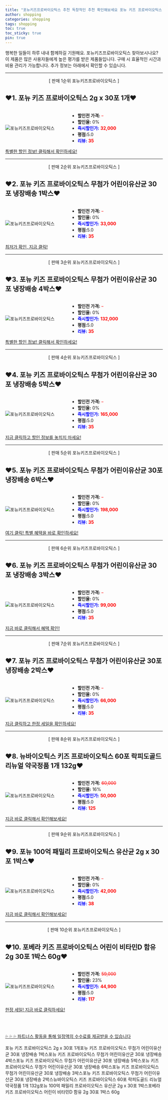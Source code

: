 ```yaml
---
title: "포뉴키즈프로바이오틱스 추천 독창적인 추천 확인해보세요 포뉴 키즈 프로바이오틱스 2g x"
author: shopping
categories: shopping
tags: shopping
toc: true
toc_sticky: true
pin: true
---
```

행복한 일들이 하루 내내 함께하길 기원해요. 포뉴키즈프로바이오틱스 찾아보시나요? 이 제품은 많은 사용자들에게 높은 평가를 받은 제품들입니다. 구매 시 효율적인 시간과 비용 관리가 가능합니다. 추가 정보는 아래에서 확인할 수 있습니다.

---
<p class="toplist" style="margin: 0 auto; display: block; width: fit-content;">[ 판매 1순위 포뉴키즈프로바이오틱스 ]</p>

<h2><strong>❤️1. 포뉴 키즈 프로바이오틱스 2g x 30포 1개❤️</strong></h2>

<div style="display: flex; align-items: center;">
    <div style="flex: 0.4;">
        <img src="https://thumbnail10.coupangcdn.com/thumbnails/remote/230x230ex/image/vendor_inventory/6c32/e05d08f4bb75e5771b52f712e791765998f64e048d00099fff4f2f195aac.jpg" alt="포뉴키즈프로바이오틱스" style="max-width: 100%;">
    </div>
    <div style="flex: 0.6; margin-left: 10px;">
        <ul>
            <li><strong>할인전 가격:</strong> <del style="color: red;">-</del></li>
            <li><strong>할인율:</strong> 0%</li>
            <li><span style='color:blue'><strong>즉시할인가:</strong></span> <span style='color:red'><strong>32,000</strong></span></li>
            <li><strong>평점:</strong>5.0</li>
            <li><span style='color:blue'><strong>리뷰:</strong></span> <span style='color:red'><strong>35</strong></span></li>
        </ul>
    </div>
</div>
<div class="center">
    <a href="https://selin100587.github.io?lptag=AF9450613&subid=githubio&pageKey=2046364023&traceid=V0-153&itemId=3478929817&vendorItemId=81767618653" class="myButton">
        특별한 할인 정보! 클릭해서 확인하세요!
    </a>
</div>


---
<p class="toplist" style="margin: 0 auto; display: block; width: fit-content;">[ 판매 2순위 포뉴키즈프로바이오틱스 ]</p>

<h2><strong>❤️2. 포뉴 키즈 프로바이오틱스 무첨가 어린이유산균 30포 냉장배송 1박스❤️</strong></h2>

<div style="display: flex; align-items: center;">
    <div style="flex: 0.4;">
        <img src="https://thumbnail6.coupangcdn.com/thumbnails/remote/230x230ex/image/vendor_inventory/ddd6/d6e0b3ec27207b409522e29bdf37a7558e2c60aa91cb69d1db29f7f7525d.jpg" alt="포뉴키즈프로바이오틱스" style="max-width: 100%;">
    </div>
    <div style="flex: 0.6; margin-left: 10px;">
        <ul>
            <li><strong>할인전 가격:</strong> <del style="color: red;">-</del></li>
            <li><strong>할인율:</strong> 0%</li>
            <li><span style='color:blue'><strong>즉시할인가:</strong></span> <span style='color:red'><strong>33,000</strong></span></li>
            <li><strong>평점:</strong>5.0</li>
            <li><span style='color:blue'><strong>리뷰:</strong></span> <span style='color:red'><strong>35</strong></span></li>
        </ul>
    </div>
</div>
<div class="center">
    <a href="https://selin100587.github.io?lptag=AF9450613&subid=githubio&pageKey=2046364023&traceid=V0-153&itemId=23283318666&vendorItemId=90315600836" class="myButton">
        최저가 확인, 지금 클릭!
    </a>
</div>


---
<p class="toplist" style="margin: 0 auto; display: block; width: fit-content;">[ 판매 3순위 포뉴키즈프로바이오틱스 ]</p>

<h2><strong>❤️3. 포뉴 키즈 프로바이오틱스 무첨가 어린이유산균 30포 냉장배송 4박스❤️</strong></h2>

<div style="display: flex; align-items: center;">
    <div style="flex: 0.4;">
        <img src="https://thumbnail6.coupangcdn.com/thumbnails/remote/230x230ex/image/vendor_inventory/ddd6/d6e0b3ec27207b409522e29bdf37a7558e2c60aa91cb69d1db29f7f7525d.jpg" alt="포뉴키즈프로바이오틱스" style="max-width: 100%;">
    </div>
    <div style="flex: 0.6; margin-left: 10px;">
        <ul>
            <li><strong>할인전 가격:</strong> <del style="color: red;">-</del></li>
            <li><strong>할인율:</strong> 0%</li>
            <li><span style='color:blue'><strong>즉시할인가:</strong></span> <span style='color:red'><strong>132,000</strong></span></li>
            <li><strong>평점:</strong>5.0</li>
            <li><span style='color:blue'><strong>리뷰:</strong></span> <span style='color:red'><strong>35</strong></span></li>
        </ul>
    </div>
</div>
<div class="center">
    <a href="https://selin100587.github.io?lptag=AF9450613&subid=githubio&pageKey=2046364023&traceid=V0-153&itemId=23283318692&vendorItemId=90315600951" class="myButton">
        특별한 할인 정보! 클릭해서 확인하세요!
    </a>
</div>


---
<p class="toplist" style="margin: 0 auto; display: block; width: fit-content;">[ 판매 4순위 포뉴키즈프로바이오틱스 ]</p>

<h2><strong>❤️4. 포뉴 키즈 프로바이오틱스 무첨가 어린이유산균 30포 냉장배송 5박스❤️</strong></h2>

<div style="display: flex; align-items: center;">
    <div style="flex: 0.4;">
        <img src="https://thumbnail6.coupangcdn.com/thumbnails/remote/230x230ex/image/vendor_inventory/ddd6/d6e0b3ec27207b409522e29bdf37a7558e2c60aa91cb69d1db29f7f7525d.jpg" alt="포뉴키즈프로바이오틱스" style="max-width: 100%;">
    </div>
    <div style="flex: 0.6; margin-left: 10px;">
        <ul>
            <li><strong>할인전 가격:</strong> <del style="color: red;">-</del></li>
            <li><strong>할인율:</strong> 0%</li>
            <li><span style='color:blue'><strong>즉시할인가:</strong></span> <span style='color:red'><strong>165,000</strong></span></li>
            <li><strong>평점:</strong>5.0</li>
            <li><span style='color:blue'><strong>리뷰:</strong></span> <span style='color:red'><strong>35</strong></span></li>
        </ul>
    </div>
</div>
<div class="center">
    <a href="https://selin100587.github.io?lptag=AF9450613&subid=githubio&pageKey=2046364023&traceid=V0-153&itemId=23283318648&vendorItemId=90315600788" class="myButton">
        지금 클릭하고 할인 정보를 놓치지 마세요!
    </a>
</div>


---
<p class="toplist" style="margin: 0 auto; display: block; width: fit-content;">[ 판매 5순위 포뉴키즈프로바이오틱스 ]</p>

<h2><strong>❤️5. 포뉴 키즈 프로바이오틱스 무첨가 어린이유산균 30포 냉장배송 6박스❤️</strong></h2>

<div style="display: flex; align-items: center;">
    <div style="flex: 0.4;">
        <img src="https://thumbnail6.coupangcdn.com/thumbnails/remote/230x230ex/image/vendor_inventory/ddd6/d6e0b3ec27207b409522e29bdf37a7558e2c60aa91cb69d1db29f7f7525d.jpg" alt="포뉴키즈프로바이오틱스" style="max-width: 100%;">
    </div>
    <div style="flex: 0.6; margin-left: 10px;">
        <ul>
            <li><strong>할인전 가격:</strong> <del style="color: red;">-</del></li>
            <li><strong>할인율:</strong> 0%</li>
            <li><span style='color:blue'><strong>즉시할인가:</strong></span> <span style='color:red'><strong>198,000</strong></span></li>
            <li><strong>평점:</strong>5.0</li>
            <li><span style='color:blue'><strong>리뷰:</strong></span> <span style='color:red'><strong>35</strong></span></li>
        </ul>
    </div>
</div>
<div class="center">
    <a href="https://selin100587.github.io?lptag=AF9450613&subid=githubio&pageKey=2046364023&traceid=V0-153&itemId=23283318657&vendorItemId=90315600812" class="myButton">
        여기 클릭! 특별 혜택을 바로 확인하세요!
    </a>
</div>


---
<p class="toplist" style="margin: 0 auto; display: block; width: fit-content;">[ 판매 6순위 포뉴키즈프로바이오틱스 ]</p>

<h2><strong>❤️6. 포뉴 키즈 프로바이오틱스 무첨가 어린이유산균 30포 냉장배송 3박스❤️</strong></h2>

<div style="display: flex; align-items: center;">
    <div style="flex: 0.4;">
        <img src="https://thumbnail6.coupangcdn.com/thumbnails/remote/230x230ex/image/vendor_inventory/ddd6/d6e0b3ec27207b409522e29bdf37a7558e2c60aa91cb69d1db29f7f7525d.jpg" alt="포뉴키즈프로바이오틱스" style="max-width: 100%;">
    </div>
    <div style="flex: 0.6; margin-left: 10px;">
        <ul>
            <li><strong>할인전 가격:</strong> <del style="color: red;">-</del></li>
            <li><strong>할인율:</strong> 0%</li>
            <li><span style='color:blue'><strong>즉시할인가:</strong></span> <span style='color:red'><strong>99,000</strong></span></li>
            <li><strong>평점:</strong>5.0</li>
            <li><span style='color:blue'><strong>리뷰:</strong></span> <span style='color:red'><strong>35</strong></span></li>
        </ul>
    </div>
</div>
<div class="center">
    <a href="https://selin100587.github.io?lptag=AF9450613&subid=githubio&pageKey=2046364023&traceid=V0-153&itemId=23283318674&vendorItemId=90315600864" class="myButton">
        지금 바로 클릭해서 혜택 확인!
    </a>
</div>


---
<p class="toplist" style="margin: 0 auto; display: block; width: fit-content;">[ 판매 7순위 포뉴키즈프로바이오틱스 ]</p>

<h2><strong>❤️7. 포뉴 키즈 프로바이오틱스 무첨가 어린이유산균 30포 냉장배송 2박스❤️</strong></h2>

<div style="display: flex; align-items: center;">
    <div style="flex: 0.4;">
        <img src="https://thumbnail6.coupangcdn.com/thumbnails/remote/230x230ex/image/vendor_inventory/ddd6/d6e0b3ec27207b409522e29bdf37a7558e2c60aa91cb69d1db29f7f7525d.jpg" alt="포뉴키즈프로바이오틱스" style="max-width: 100%;">
    </div>
    <div style="flex: 0.6; margin-left: 10px;">
        <ul>
            <li><strong>할인전 가격:</strong> <del style="color: red;">-</del></li>
            <li><strong>할인율:</strong> 0%</li>
            <li><span style='color:blue'><strong>즉시할인가:</strong></span> <span style='color:red'><strong>66,000</strong></span></li>
            <li><strong>평점:</strong>5.0</li>
            <li><span style='color:blue'><strong>리뷰:</strong></span> <span style='color:red'><strong>35</strong></span></li>
        </ul>
    </div>
</div>
<div class="center">
    <a href="https://selin100587.github.io?lptag=AF9450613&subid=githubio&pageKey=2046364023&traceid=V0-153&itemId=23283318682&vendorItemId=90315600886" class="myButton">
        지금 클릭하고 한정 세일을 확인하세요!
    </a>
</div>


---
<p class="toplist" style="margin: 0 auto; display: block; width: fit-content;">[ 판매 8순위 포뉴키즈프로바이오틱스 ]</p>

<h2><strong>❤️8. 뉴바이오틱스 키즈 프로바이오틱스 60포 락피도골드 리뉴얼 약국정품 1개 132g❤️</strong></h2>

<div style="display: flex; align-items: center;">
    <div style="flex: 0.4;">
        <img src="https://thumbnail6.coupangcdn.com/thumbnails/remote/230x230ex/image/vendor_inventory/6868/46060727820013be955cf780f6507419f4ecd2d0ecba38d2c8ee292b82eb.jpg" alt="포뉴키즈프로바이오틱스" style="max-width: 100%;">
    </div>
    <div style="flex: 0.6; margin-left: 10px;">
        <ul>
            <li><strong>할인전 가격:</strong> <del style="color: red;">60,000</del></li>
            <li><strong>할인율:</strong> 16%</li>
            <li><span style='color:blue'><strong>즉시할인가:</strong></span> <span style='color:red'><strong>50,000</strong></span></li>
            <li><strong>평점:</strong>5.0</li>
            <li><span style='color:blue'><strong>리뷰:</strong></span> <span style='color:red'><strong>125</strong></span></li>
        </ul>
    </div>
</div>
<div class="center">
    <a href="https://selin100587.github.io?lptag=AF9450613&subid=githubio&pageKey=6298775670&traceid=V0-153&itemId=13012701743&vendorItemId=80275804932" class="myButton">
        지금 바로 클릭해서 확인해보세요!
    </a>
</div>


---
<p class="toplist" style="margin: 0 auto; display: block; width: fit-content;">[ 판매 9순위 포뉴키즈프로바이오틱스 ]</p>

<h2><strong>❤️9. 포뉴 100억 패밀리 프로바이오틱스 유산균 2g x 30포 1박스❤️</strong></h2>

<div style="display: flex; align-items: center;">
    <div style="flex: 0.4;">
        <img src="https://thumbnail6.coupangcdn.com/thumbnails/remote/230x230ex/image/vendor_inventory/b3bd/12fe5aa263a22a84d6d567dbf713037d87371e79fac28d6a0c4cf415fa9a.jpg" alt="포뉴키즈프로바이오틱스" style="max-width: 100%;">
    </div>
    <div style="flex: 0.6; margin-left: 10px;">
        <ul>
            <li><strong>할인전 가격:</strong> <del style="color: red;">-</del></li>
            <li><strong>할인율:</strong> 0%</li>
            <li><span style='color:blue'><strong>즉시할인가:</strong></span> <span style='color:red'><strong>42,000</strong></span></li>
            <li><strong>평점:</strong>5.0</li>
            <li><span style='color:blue'><strong>리뷰:</strong></span> <span style='color:red'><strong>38</strong></span></li>
        </ul>
    </div>
</div>
<div class="center">
    <a href="https://selin100587.github.io?lptag=AF9450613&subid=githubio&pageKey=2046330307&traceid=V0-153&itemId=23283392262&vendorItemId=90315666981" class="myButton">
        지금 바로 클릭해서 확인해보세요!
    </a>
</div>


---
<p class="toplist" style="margin: 0 auto; display: block; width: fit-content;">[ 판매 10순위 포뉴키즈프로바이오틱스 ]</p>

<h2><strong>❤️10. 포베라 키즈 프로바이오틱스 어린이 비타민D 함유 2g 30포 1박스 60g❤️</strong></h2>

<div style="display: flex; align-items: center;">
    <div style="flex: 0.4;">
        <img src="https://thumbnail6.coupangcdn.com/thumbnails/remote/230x230ex/image/vendor_inventory/6629/38d31eae45d8a5420429ecbdd898eabe53b4ed11d537ee2e1c9187ceceb1.jpg" alt="포뉴키즈프로바이오틱스" style="max-width: 100%;">
    </div>
    <div style="flex: 0.6; margin-left: 10px;">
        <ul>
            <li><strong>할인전 가격:</strong> <del style="color: red;">59,000</del></li>
            <li><strong>할인율:</strong> 23%</li>
            <li><span style='color:blue'><strong>즉시할인가:</strong></span> <span style='color:red'><strong>44,900</strong></span></li>
            <li><strong>평점:</strong>5.0</li>
            <li><span style='color:blue'><strong>리뷰:</strong></span> <span style='color:red'><strong>117</strong></span></li>
        </ul>
    </div>
</div>
<div class="center">
    <a href="https://selin100587.github.io?lptag=AF9450613&subid=githubio&pageKey=7621501015&traceid=V0-153&itemId=20207453839&vendorItemId=82065649060" class="myButton">
        한정 세일! 지금 바로 클릭하세요!
    </a>
</div>

<br><br><br>[💦 💦 💦 파트너스 활동을 통해 일정액의 수수료를 제공받을 수 있습니다](https://link.coupang.com/a/bcpT2c)<br><br>포뉴 키즈 프로바이오틱스 2g x 30포 1개포뉴 키즈 프로바이오틱스 무첨가 어린이유산균 30포 냉장배송 1박스포뉴 키즈 프로바이오틱스 무첨가 어린이유산균 30포 냉장배송 4박스포뉴 키즈 프로바이오틱스 무첨가 어린이유산균 30포 냉장배송 5박스포뉴 키즈 프로바이오틱스 무첨가 어린이유산균 30포 냉장배송 6박스포뉴 키즈 프로바이오틱스 무첨가 어린이유산균 30포 냉장배송 3박스포뉴 키즈 프로바이오틱스 무첨가 어린이유산균 30포 냉장배송 2박스뉴바이오틱스 키즈 프로바이오틱스 60포 락피도골드 리뉴얼 약국정품 1개 132g포뉴 100억 패밀리 프로바이오틱스 유산균 2g x 30포 1박스포베라 키즈 프로바이오틱스 어린이 비타민D 함유 2g 30포 1박스 60g